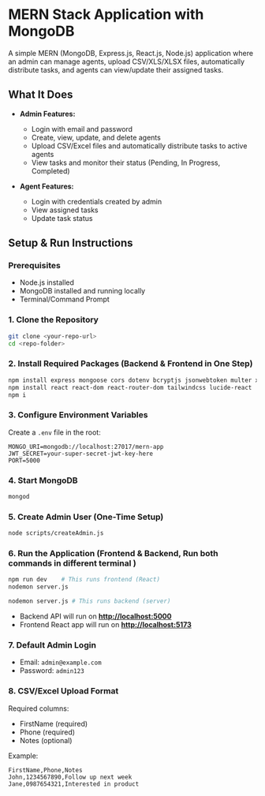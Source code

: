 # MERN Stack Application with MongoDB

A simple MERN (MongoDB, Express.js, React.js, Node.js) application where an admin can manage agents, upload CSV/XLS/XLSX files, automatically distribute tasks, and agents can view/update their assigned tasks.

## What It Does

* **Admin Features:**

  * Login with email and password
  * Create, view, update, and delete agents
  * Upload CSV/Excel files and automatically distribute tasks to active agents
  * View tasks and monitor their status (Pending, In Progress, Completed)

* **Agent Features:**

  * Login with credentials created by admin
  * View assigned tasks
  * Update task status

## Setup & Run Instructions

### Prerequisites

* Node.js installed
* MongoDB installed and running locally
* Terminal/Command Prompt

### 1. Clone the Repository

```bash
git clone <your-repo-url>
cd <repo-folder>
```

### 2. Install Required Packages (Backend & Frontend in One Step)

```bash
npm install express mongoose cors dotenv bcryptjs jsonwebtoken multer xlsx
npm install react react-dom react-router-dom tailwindcss lucide-react
npm i
```

### 3. Configure Environment Variables

Create a `.env` file in the root:

```env
MONGO_URI=mongodb://localhost:27017/mern-app
JWT_SECRET=your-super-secret-jwt-key-here
PORT=5000
```

### 4. Start MongoDB

```bash
mongod
```

### 5. Create Admin User (One-Time Setup)

```bash
node scripts/createAdmin.js
```

### 6. Run the Application (Frontend & Backend, Run both commands in different terminal )

```bash
npm run dev    # This runs frontend (React)
nodemon server.js
```
```bash
nodemon server.js # This runs backend (server)
```

* Backend API will run on **[http://localhost:5000](http://localhost:5000)**
* Frontend React app will run on **[http://localhost:5173](http://localhost:5173)**

### 7. Default Admin Login

* Email: `admin@example.com`
* Password: `admin123`

### 8. CSV/Excel Upload Format

Required columns:

* FirstName (required)
* Phone (required)
* Notes (optional)

Example:

```csv
FirstName,Phone,Notes
John,1234567890,Follow up next week
Jane,0987654321,Interested in product
```
